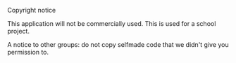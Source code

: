 Copyright notice

This application will not be commercially used. This is used for a school project.

A notice to other groups: do not copy selfmade code that we didn't give you permission to. 
